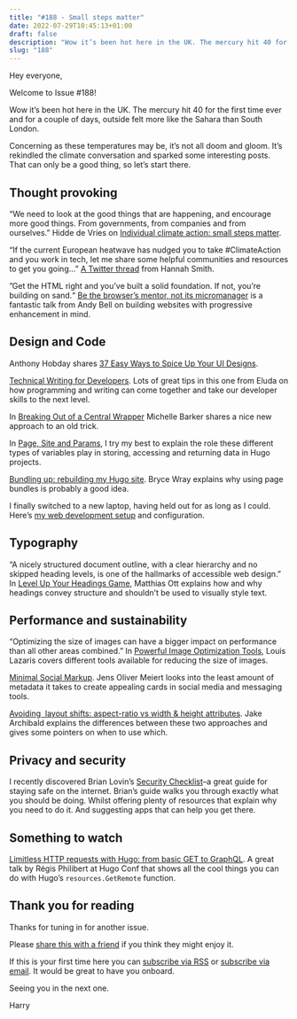 ```yaml
---
title: "#188 - Small steps matter"
date: 2022-07-29T10:45:13+01:00
draft: false
description: "Wow it’s been hot here in the UK. The mercury hit 40 for the first time ever and for a couple of days, outside felt more like the Sahara than south London."
slug: "188"
---
```


Hey everyone,

Welcome to Issue #188!

Wow it’s been hot here in the UK. The mercury hit 40 for the first time ever and for a couple of days, outside felt more like the Sahara than South London. 

Concerning as these temperatures may be, it’s not all doom and gloom. It’s rekindled the climate conversation and sparked some interesting posts. That can only be a good thing, so let’s start there.

## Thought provoking

“We need to look at the good things that are happening, and encourage more good things. From governments, from companies and from ourselves.” Hidde de Vries on [Individual climate action: small steps matter](https://hidde.blog/individual-climate-action/).

“If the current European heatwave has nudged you to take #ClimateAction and you work in tech, let me share some helpful communities and resources to get you going...” [A Twitter thread](https://twitter.com/hanopcan/status/1549654342382354437?s=20&t=1YUJjd_6plvs3-RNG4Ooyg) from Hannah Smith.

”Get the HTML right and you’ve built a solid foundation. If not, you’re building on sand.“ [Be the browser’s mentor, not its micromanager](https://heypresents.com/talks/be-the-browser-s-mentor-not-its-micromanager) is a fantastic talk from Andy Bell  on building websites with progressive enhancement in mind.

## Design and Code

Anthony Hobday shares [37 Easy Ways to Spice Up Your UI Designs](https://www.learnui.design/blog/spice-up-designs.html).

[Technical Writing for Developers](https://css-tricks.com/technical-writing-for-developers/). Lots of great tips in this one from Eluda on how programming and writing can come together and take our developer skills to the next level.

In [Breaking Out of a Central Wrapper](https://css-irl.info/breaking-out-of-a-central-wrapper/) Michelle Barker shares a nice new approach to an old trick.

In [Page, Site and Params](https://harrycresswell.com/writing/page-site-params/), I try my best to explain the role these different types of variables play in storing, accessing and returning data in Hugo projects. 

[Bundling up: rebuilding my Hugo site](https://www.brycewray.com/posts/2022/07/bundling-up-rebuilding-my-hugo-site/). Bryce Wray explains why using page bundles is probably a good idea.

I finally switched to a new laptop, having held out for as long as I could. Here’s [my web development setup](https://harrycresswell.com/writing/m1-web-development-setup/) and configuration.

## Typography

“A nicely structured document outline, with a clear hierarchy and no skipped heading levels, is one of the hallmarks of accessible web design.” In [Level Up Your Headings Game](https://matthiasott.com/notes/level-up-your-headings-game), Matthias Ott explains how and why headings convey structure and shouldn’t be used to visually style text.

## Performance and sustainability

“Optimizing the size of images can have a bigger impact on performance than all other areas combined.” In [Powerful Image Optimization Tools](https://www.smashingmagazine.com/2022/07/powerful-image-optimization-tools/?ref=heydesigner), Louis Lazaris covers different tools available for reducing the size of images.

[Minimal Social Markup](https://meiert.com/en/blog/minimal-social-markup/). Jens Oliver Meiert looks into the least amount of metadata it takes to create appealing cards in social media and messaging tools.

[Avoiding <img> layout shifts: aspect-ratio vs width & height attributes](https://jakearchibald.com/2022/img-aspect-ratio/). Jake Archibald explains the differences between these two approaches and gives some pointers on when to use which.

## Privacy and security

I recently discovered Brian Lovin’s [Security Checklist](https://brianlovin.com/security)–a great guide for staying safe on the internet. Brian’s guide walks you through exactly what you should be doing. Whilst offering plenty of resources that explain why you need to do it. And suggesting apps that can help you get there.

## Something to watch

[Limitless HTTP requests with Hugo: from basic GET to GraphQL](https://youtu.be/z3C7R_r75JI). A great talk by Régis Philibert at Hugo Conf that shows all the cool things you can do with Hugo’s `resources.GetRemote` function.

## Thank you for reading

Thanks for tuning in for another issue.

Please [share this with a friend](https://harrycresswell.com/newsletter/188) if you think they might enjoy it.

If this is your first time here you can [subscribe via RSS](https://harrycresswell.com/feeds/) or [subscribe via email](https://harrycresswell.us14.list-manage.com/subscribe/post?u=4e8fba8d0ab4a857159c0104e&id=d6ad2b65ca). It would be great to have you onboard.

Seeing you in the next one.

Harry
